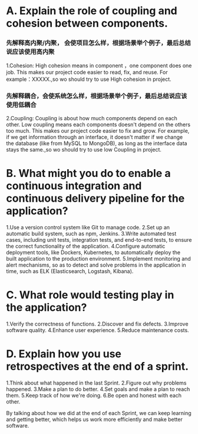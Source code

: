 # A. Explain the role of coupling and cohesion between components. 
### 先解释高内聚/内聚， 会使项目怎么样，根据场景举个例子，最后总结说应该使用高内聚
1.Cohesion: High cohesion means in component ，one component does one job.  This makes our project code easier to read, fix, and reuse. For example：XXXXX.,so wo should try to use  High cohesion in project.

### 先解释耦合，会使系统怎么样，根据场景举个例子，最后总结说应该使用低耦合
2.Coupling: Coupling is about how much components depend on each other. Low coupling means each components doesn't depend on the others too much. This makes our project code easier to fix and grow. For example, if we get information through an interface, it doesn't matter if we change the database (like from MySQL to MongoDB), as long as the interface data stays the same.,so wo should try to use  low Coupling in project.


# B. What might you do to enable a continuous integration and continuous delivery pipeline for the application?


1.Use a version control system like Git to manage code.
2.Set up an automatic build system, such as npm, Jenkins.
3.Write automated test cases, including unit tests, integration tests, and end-to-end tests, to ensure the correct functionality of the application.
4.Configure automatic deployment tools, like Dockers, Kubernetes, to automatically deploy the built application to the production environment.
5.Implement monitoring and alert mechanisms, so as to detect and solve problems in the application in time, such as ELK (Elasticsearch, Logstash, Kibana).

# C. What role would testing play in the application?

1.Verify the correctness of functions.
2.Discover and fix defects.
3.Improve software quality.
4.Enhance user experience.
5.Reduce maintenance costs.

# D. Explain how you use retrospectives at the end of a sprint.

1.Think about what happened in the last Sprint.
2.Figure out why problems happened.
3.Make a plan to do better.
4.Set goals and make a plan to reach them.
5.Keep track of how we're doing.
6.Be open and honest with each other.

By talking about how we did at the end of each Sprint, we can keep learning and getting better, which helps us work more efficiently and make better software.
